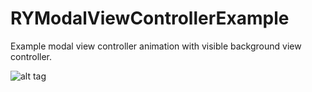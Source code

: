 # RYModalViewControllerExample
Example modal view controller animation with visible background view controller.

![alt tag](https://cloud.githubusercontent.com/assets/2685560/22181777/aef00ee8-e09b-11e6-88f4-99a21d123b59.gif)
